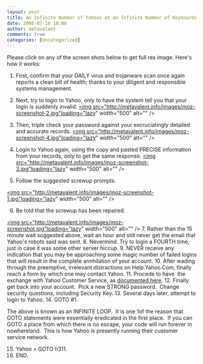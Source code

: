```yaml
---
layout: post
title: An Infinite Number of Yahoos at an Infinite Number of Keyboards
date: 2006-07-18 18:00
author: metavalent
comments: true
categories: [Uncategorized]
---
```

Please click on any of the screen shots below to get full res image.  Here's how it works:

1. First, confirm that your DAILY virus and trojanware scan once again reports a clean bill of health; thanks to your diligent and responsible systems management.

2. Next, try to login to Yahoo, only to have the system tell you that your login is suddenly invalid.
<a href="http://metavalent.info/images/moz-screenshot-2.jpg"><img src="http://metavalent.info/images/moz-screenshot-2.jpg"loading="lazy" width="500" alt="" /></a>

3. Then, triple check your password against your excruciatingly detailed and accurate records.
<a href="http://metavalent.info/images/moz-screenshot-4.jpg"><img src="http://metavalent.info/images/moz-screenshot-4.jpg"loading="lazy" width="500" alt="" /></a>

4. Login to Yahoo again, using the copy and pasted PRECISE information from your records, only to get the same response.
<a href="http://metavalent.info/images/moz-screenshot-3.jpg"><img src="http://metavalent.info/images/moz-screenshot-3.jpg"loading="lazy" width="500" alt="" /></a>
5. Follow the suggested screwup prompts.

<a href="http://metavalent.info/images/moz-screenshot-1.jpg"><img src="http://metavalent.info/images/moz-screenshot-1.jpg"loading="lazy" width="500" alt="" /></a>

6. Be told that the screwup has been repaired.

<a href="http://metavalent.info/images/moz-screenshot.jpg"><img src="http://metavalent.info/images/moz-screenshot.jpg"loading="lazy" width="500" alt="" /></a>
7. Rather than the 15 minute wait suggested above, wait an hour and still never get the email that Yahoo's robots said was sent.
8. Nevermind.  Try to login a FOURTH time, just in case it was some other server hiccup.
9. NEVER receive any indication that you may be approaching some magic number of failed logins that will result in the complete annhilation of your account.
10. After wading through the preemptive, irrelevant distractions on Help.Yahoo.Com, finally reach a form by which one may contact Yahoo.
11. Procede to have&nbsp; the exchange with Yahoo Customer Service, as <a href="http://metavalent.info/2006/06/customer-service-terror-level-nuke-u.html">documented here</a>.
12. Finally get back into your account.&nbsp; Pick a new STRONG password.&nbsp; Change security questions, including Security Key.
13. Several days later, attempt to login to Yahoo.
14. GOTO #1.

The above is known as an INFINITE LOOP.&nbsp; It is one 1of the reason that GOTO statements were essentially eradicated in the first place.&nbsp; If you can GOTO a place from which there is no escape, your code will run forever in nowhereland.&nbsp; This is how Yahoo is presently running their customer service network.

15. Yahoo = GOTO h311.
16. END.

